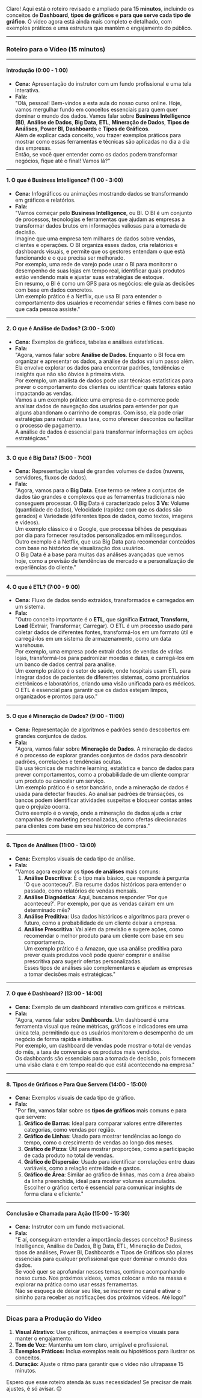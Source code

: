 Claro! Aqui está o roteiro revisado e ampliado para **15 minutos**, incluindo os conceitos de **Dashboard**, **tipos de gráficos** e **para que serve cada tipo de gráfico**. O vídeo agora está ainda mais completo e detalhado, com exemplos práticos e uma estrutura que mantém o engajamento do público.

---

### **Roteiro para o Vídeo (15 minutos)**

---

#### **Introdução (0:00 - 1:00)**
- **Cena:** Apresentação do instrutor com um fundo profissional e uma tela interativa.
- **Fala:**  
  "Olá, pessoal! Bem-vindos a esta aula do nosso curso online. Hoje, vamos mergulhar fundo em conceitos essenciais para quem quer dominar o mundo dos dados. Vamos falar sobre **Business Intelligence (BI)**, **Análise de Dados**, **Big Data**, **ETL**, **Mineração de Dados**, **Tipos de Análises**, **Power BI**, **Dashboards** e **Tipos de Gráficos**.  
  Além de explicar cada conceito, vou trazer exemplos práticos para mostrar como essas ferramentas e técnicas são aplicadas no dia a dia das empresas.  
  Então, se você quer entender como os dados podem transformar negócios, fique até o final! Vamos lá?"

---

#### **1. O que é Business Intelligence? (1:00 - 3:00)**
- **Cena:** Infográficos ou animações mostrando dados se transformando em gráficos e relatórios.
- **Fala:**  
  "Vamos começar pelo **Business Intelligence**, ou BI. O BI é um conjunto de processos, tecnologias e ferramentas que ajudam as empresas a transformar dados brutos em informações valiosas para a tomada de decisão.  
  Imagine que uma empresa tem milhares de dados sobre vendas, clientes e operações. O BI organiza esses dados, cria relatórios e dashboards visuais, e permite que os gestores entendam o que está funcionando e o que precisa ser melhorado.  
  Por exemplo, uma rede de varejo pode usar o BI para monitorar o desempenho de suas lojas em tempo real, identificar quais produtos estão vendendo mais e ajustar suas estratégias de estoque.  
  Em resumo, o BI é como um GPS para os negócios: ele guia as decisões com base em dados concretos.  
  Um exemplo prático é a Netflix, que usa BI para entender o comportamento dos usuários e recomendar séries e filmes com base no que cada pessoa assiste."

---

#### **2. O que é Análise de Dados? (3:00 - 5:00)**
- **Cena:** Exemplos de gráficos, tabelas e análises estatísticas.
- **Fala:**  
  "Agora, vamos falar sobre **Análise de Dados**. Enquanto o BI foca em organizar e apresentar os dados, a análise de dados vai um passo além. Ela envolve explorar os dados para encontrar padrões, tendências e insights que não são óbvios à primeira vista.  
  Por exemplo, um analista de dados pode usar técnicas estatísticas para prever o comportamento dos clientes ou identificar quais fatores estão impactando as vendas.  
  Vamos a um exemplo prático: uma empresa de e-commerce pode analisar dados de navegação dos usuários para entender por que alguns abandonam o carrinho de compras. Com isso, ela pode criar estratégias para reduzir essa taxa, como oferecer descontos ou facilitar o processo de pagamento.  
  A análise de dados é essencial para transformar informações em ações estratégicas."

---

#### **3. O que é Big Data? (5:00 - 7:00)**
- **Cena:** Representação visual de grandes volumes de dados (nuvens, servidores, fluxos de dados).
- **Fala:**  
  "Agora, vamos para o **Big Data**. Esse termo se refere a conjuntos de dados tão grandes e complexos que as ferramentas tradicionais não conseguem processar. O Big Data é caracterizado pelos **3 Vs**: Volume (quantidade de dados), Velocidade (rapidez com que os dados são gerados) e Variedade (diferentes tipos de dados, como textos, imagens e vídeos).  
  Um exemplo clássico é o Google, que processa bilhões de pesquisas por dia para fornecer resultados personalizados em milissegundos. Outro exemplo é a Netflix, que usa Big Data para recomendar conteúdos com base no histórico de visualização dos usuários.  
  O Big Data é a base para muitas das análises avançadas que vemos hoje, como a previsão de tendências de mercado e a personalização de experiências do cliente."

---

#### **4. O que é ETL? (7:00 - 9:00)**
- **Cena:** Fluxo de dados sendo extraídos, transformados e carregados em um sistema.
- **Fala:**  
  "Outro conceito importante é o **ETL**, que significa **Extract, Transform, Load** (Extrair, Transformar, Carregar). O ETL é um processo usado para coletar dados de diferentes fontes, transformá-los em um formato útil e carregá-los em um sistema de armazenamento, como um data warehouse.  
  Por exemplo, uma empresa pode extrair dados de vendas de várias lojas, transformá-los para padronizar moedas e datas, e carregá-los em um banco de dados central para análise.  
  Um exemplo prático é o setor de saúde, onde hospitais usam ETL para integrar dados de pacientes de diferentes sistemas, como prontuários eletrônicos e laboratórios, criando uma visão unificada para os médicos.  
  O ETL é essencial para garantir que os dados estejam limpos, organizados e prontos para uso."

---

#### **5. O que é Mineração de Dados? (9:00 - 11:00)**
- **Cena:** Representação de algoritmos e padrões sendo descobertos em grandes conjuntos de dados.
- **Fala:**  
  "Agora, vamos falar sobre **Mineração de Dados**. A mineração de dados é o processo de explorar grandes conjuntos de dados para descobrir padrões, correlações e tendências ocultas.  
  Ela usa técnicas de machine learning, estatística e banco de dados para prever comportamentos, como a probabilidade de um cliente comprar um produto ou cancelar um serviço.  
  Um exemplo prático é o setor bancário, onde a mineração de dados é usada para detectar fraudes. Ao analisar padrões de transações, os bancos podem identificar atividades suspeitas e bloquear contas antes que o prejuízo ocorra.  
  Outro exemplo é o varejo, onde a mineração de dados ajuda a criar campanhas de marketing personalizadas, como ofertas direcionadas para clientes com base em seu histórico de compras."

---

#### **6. Tipos de Análises (11:00 - 13:00)**
- **Cena:** Exemplos visuais de cada tipo de análise.
- **Fala:**  
  "Vamos agora explorar os **tipos de análises** mais comuns:  
  1. **Análise Descritiva**: É o tipo mais básico, que responde à pergunta 'O que aconteceu?'. Ela resume dados históricos para entender o passado, como relatórios de vendas mensais.  
  2. **Análise Diagnóstica**: Aqui, buscamos responder 'Por que aconteceu?'. Por exemplo, por que as vendas caíram em um determinado mês?  
  3. **Análise Preditiva**: Usa dados históricos e algoritmos para prever o futuro, como a probabilidade de um cliente deixar a empresa.  
  4. **Análise Prescritiva**: Vai além da previsão e sugere ações, como recomendar o melhor produto para um cliente com base em seu comportamento.  
  Um exemplo prático é a Amazon, que usa análise preditiva para prever quais produtos você pode querer comprar e análise prescritiva para sugerir ofertas personalizadas.  
  Esses tipos de análises são complementares e ajudam as empresas a tomar decisões mais estratégicas."

---

#### **7. O que é Dashboard? (13:00 - 14:00)**
- **Cena:** Exemplo de um dashboard interativo com gráficos e métricas.
- **Fala:**  
  "Agora, vamos falar sobre **Dashboards**. Um dashboard é uma ferramenta visual que reúne métricas, gráficos e indicadores em uma única tela, permitindo que os usuários monitorem o desempenho de um negócio de forma rápida e intuitiva.  
  Por exemplo, um dashboard de vendas pode mostrar o total de vendas do mês, a taxa de conversão e os produtos mais vendidos.  
  Os dashboards são essenciais para a tomada de decisão, pois fornecem uma visão clara e em tempo real do que está acontecendo na empresa."

---

#### **8. Tipos de Gráficos e Para Que Servem (14:00 - 15:00)**
- **Cena:** Exemplos visuais de cada tipo de gráfico.
- **Fala:**  
  "Por fim, vamos falar sobre os **tipos de gráficos** mais comuns e para que servem:  
  1. **Gráfico de Barras**: Ideal para comparar valores entre diferentes categorias, como vendas por região.  
  2. **Gráfico de Linhas**: Usado para mostrar tendências ao longo do tempo, como o crescimento de vendas ao longo dos meses.  
  3. **Gráfico de Pizza**: Útil para mostrar proporções, como a participação de cada produto no total de vendas.  
  4. **Gráfico de Dispersão**: Usado para identificar correlações entre duas variáveis, como a relação entre idade e gastos.  
  5. **Gráfico de Área**: Similar ao gráfico de linhas, mas com a área abaixo da linha preenchida, ideal para mostrar volumes acumulados.  
  Escolher o gráfico certo é essencial para comunicar insights de forma clara e eficiente."

---

#### **Conclusão e Chamada para Ação (15:00 - 15:30)**
- **Cena:** Instrutor com um fundo motivacional.
- **Fala:**  
  "E aí, conseguiram entender a importância desses conceitos? Business Intelligence, Análise de Dados, Big Data, ETL, Mineração de Dados, tipos de análises, Power BI, Dashboards e Tipos de Gráficos são pilares essenciais para qualquer profissional que quer dominar o mundo dos dados.  
  Se você quer se aprofundar nesses temas, continue acompanhando nosso curso. Nos próximos vídeos, vamos colocar a mão na massa e explorar na prática como usar essas ferramentas.  
  Não se esqueça de deixar seu like, se inscrever no canal e ativar o sininho para receber as notificações dos próximos vídeos. Até logo!"

---

### **Dicas para a Produção do Vídeo**
1. **Visual Atrativo:** Use gráficos, animações e exemplos visuais para manter o engajamento.
2. **Tom de Voz:** Mantenha um tom claro, amigável e profissional.
3. **Exemplos Práticos:** Inclua exemplos reais ou hipotéticos para ilustrar os conceitos.
4. **Duração:** Ajuste o ritmo para garantir que o vídeo não ultrapasse 15 minutos.

Espero que esse roteiro atenda às suas necessidades! Se precisar de mais ajustes, é só avisar. 😊
